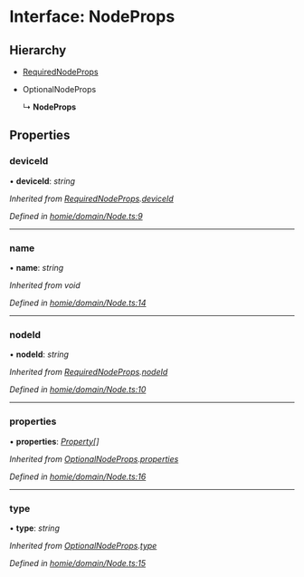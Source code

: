 # Interface: NodeProps

## Hierarchy

* [RequiredNodeProps](requirednodeprops.md)

* OptionalNodeProps

  ↳ **NodeProps**

## Properties

###  deviceId

• **deviceId**: *string*

*Inherited from [RequiredNodeProps](requirednodeprops.md).[deviceId](requirednodeprops.md#deviceid)*

*Defined in [homie/domain/Node.ts:9](https://github.com/AlejandroHerr/homieiot.ts/blob/cd91a62/src/homie/domain/Node.ts#L9)*

___

###  name

• **name**: *string*

*Inherited from void*

*Defined in [homie/domain/Node.ts:14](https://github.com/AlejandroHerr/homieiot.ts/blob/cd91a62/src/homie/domain/Node.ts#L14)*

___

###  nodeId

• **nodeId**: *string*

*Inherited from [RequiredNodeProps](requirednodeprops.md).[nodeId](requirednodeprops.md#nodeid)*

*Defined in [homie/domain/Node.ts:10](https://github.com/AlejandroHerr/homieiot.ts/blob/cd91a62/src/homie/domain/Node.ts#L10)*

___

###  properties

• **properties**: *[Property](../classes/property.md)[]*

*Inherited from [OptionalNodeProps](optionalnodeprops.md).[properties](optionalnodeprops.md#properties)*

*Defined in [homie/domain/Node.ts:16](https://github.com/AlejandroHerr/homieiot.ts/blob/cd91a62/src/homie/domain/Node.ts#L16)*

___

###  type

• **type**: *string*

*Inherited from [OptionalNodeProps](optionalnodeprops.md).[type](optionalnodeprops.md#type)*

*Defined in [homie/domain/Node.ts:15](https://github.com/AlejandroHerr/homieiot.ts/blob/cd91a62/src/homie/domain/Node.ts#L15)*
